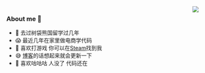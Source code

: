 <img align="right" src="https://github-readme-stats.vercel.app/api?username=KuLiPoi&show_icons=true">

### About me 🍌
- 🐨 去过树袋熊国留学过几年
- 😱 最近几年在家里做电商学代码
- 🥰 喜欢打游戏 你可以在[Steam](https://steamcommunity.com/id/KuLiPoi/)找到我
- 😅 [博客](https://pipirapira.com)的话想起来就会更新一下
- 🐷 喜欢咕咕咕 人没了 代码还在
